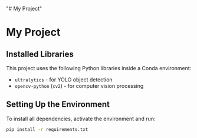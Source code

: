 "# My Project" 

# My Project

## Installed Libraries
This project uses the following Python libraries inside a Conda environment:

- `ultralytics` - for YOLO object detection
- `opencv-python` (`cv2`) - for computer vision processing

## Setting Up the Environment
To install all dependencies, activate the environment and run:

```sh
pip install -r requirements.txt
